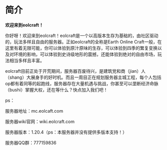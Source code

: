 # 简介

**欢迎来到eolcraft！**

你好呀！欢迎来到eolcraft！eolcraft是一个以高版本生存为基础的，由社区驱动的，玩法多样且自由的服务器。正如eolcraft的全称是Earth Online Craft一般，在这里有着无限可能，你可以体验到原汁原味的生存，可以体验到四季的繁复变换以及对环境的影响，可以体验到史诗级地形的震撼，还能体验到绝对的自由市场，玩法相当多样且丰富。

eolcraft目前正处于开荒期间，服务器百废待兴，是建筑党和商（jian）人（shang）大展身手的好时机。而且一周目正在规划服务器主城工程，每个人包括op都有着同等的起跑线，服务器存在大量机遇与挑战，你甚至可以垄断经济命脉（bushi）掌握大权，还在等什么？快点加入我们吧！

ps：

服务器地址：mc.eolcaft.com

服务器wiki官网：wiki.eolcraft.com

服务器版本：1.20.4（ps：本服务器并没有提供多版本支持！）

服务器QQ群：777159836
